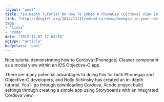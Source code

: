```yaml
---
layout: "post"
title: "In-Depth Tutorial On How To Embed A PhoneGap (Cordova) View In An iOS Objective-C App"
link: "http://devgirl.org/2012/11/15/embed-cordovaphonegap-in-your-native-ios-app/"
tags: 
- "links"
- "code"
date: "2012-12-07 17:04:56"
ogtype: "article"
bodyclass: "post"
---
```


Nice tutorial demonstrating how to Cordova (Phonegap) Cleaver component as a modal view within an iOS Objective-C app.

There are many potential advantages to doing this for both Phonegap and Objective-C developers, and Holly Schinsky has created an in-depth tutorial. You’ll go through downloading Cordova, Xcode project build settings through creating a simple app using Storyboards with an integrated Cordova view.